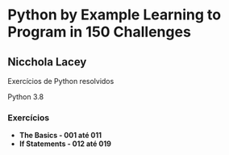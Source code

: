 # Python by Example Learning to Program in 150 Challenges

## Nicchola Lacey

Exercícios de Python resolvidos 

Python 3.8

### Exercícios

* **The Basics - 001 até 011**
* **If Statements - 012 até 019**
